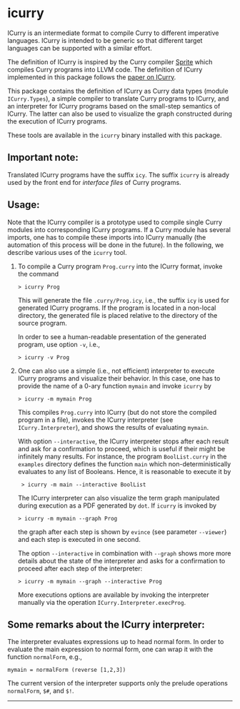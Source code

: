 icurry
======

ICurry is an intermediate format to compile Curry to different imperative
languages. ICurry is intended to be generic so that different target languages
can be supported with a similar effort.

The definition of ICurry is inspired by the Curry compiler
[Sprite](http://dx.doi.org/10.1007/978-3-319-63139-4_6)
which compiles Curry programs into LLVM code.
The definition of ICurry implemented in this package follows the
[paper on ICurry](http://arxiv.org/abs/1908.11101).

This package contains the definition of ICurry as
Curry data types (module `ICurry.Types`), a simple compiler
to translate Curry programs to ICurry, and an interpreter
for ICurry programs based on the small-step semantics of ICurry.
The latter can also be used to visualize the graph constructed
during the execution of ICurry programs.

These tools are available in the `icurry` binary installed
with this package.


Important note:
---------------

Translated ICurry programs have the suffix `icy`.
The suffix `icurry` is already used by the front end
for *interface files* of Curry programs.


Usage:
------

Note that the ICurry compiler is a prototype used to compile
single Curry modules into corresponding ICurry programs.
If a Curry module has several imports, one has to compile
these imports into ICurry manually (the automation of this
process will be done in the future).
In the following, we describe various uses of the `icurry` tool.

1. To compile a Curry program `Prog.curry` into the ICurry format,
   invoke the command

       > icurry Prog

   This will generate the file `.curry/Prog.icy`, i.e., the suffix `icy`
   is used for generated ICurry programs. If the program is located
   in a non-local directory, the generated file is placed relative
   to the directory of the source program.

   In order to see a human-readable presentation of the generated program,
   use option `-v`, i.e.,
   
       > icurry -v Prog

2. One can also use a simple (i.e., not efficient) interpreter
   to execute ICurry programs and visualize their behavior.
   In this case, one has to provide the name of a 0-ary function `mymain`
   and invoke `icurry` by

       > icurry -m mymain Prog

    This compiles `Prog.curry` into ICurry (but do not store the
    compiled program in a file), invokes the ICurry interpreter
    (see `ICurry.Interpreter`), and shows the results of evaluating `mymain`.

    With option `--interactive`, the ICurry interpreter stops after
    each result and ask for a confirmation to proceed, which is useful
    if their might be infinitely many results. For instance, the program
    `BoolList.curry` in the `examples` directory defines the function
    `main` which non-deterministically evaluates to any list of Booleans.
    Hence, it is reasonable to execute it by

        > icurry -m main --interactive BoolList

    The ICurry interpreter can also visualize the term graph manipulated
    during execution as a PDF generated by `dot`. If `icurry` is invoked by

       > icurry -m mymain --graph Prog

    the graph after each step is shown by `evince` (see parameter `--viewer`)
    and each step is executed in one second.

    The option `--interactive` in combination with `--graph` shows more
    more details about the state of the interpreter and asks for
    a confirmation to proceed after each step of the interpreter:

       > icurry -m mymain --graph --interactive Prog

    More executions options are available by invoking the interpreter
    manually via the operation `ICurry.Interpreter.execProg`.


Some remarks about the ICurry interpreter:
------------------------------------------

The interpreter evaluates expressions up to head normal form.
In order to evaluate the main expression to normal form,
one can wrap it with the function `normalForm`, e.g.,

    mymain = normalForm (reverse [1,2,3])

The current version of the interpreter supports only the prelude
operations `normalForm`, `$#`, and `$!`.

----------------------------------------------------------------------------
